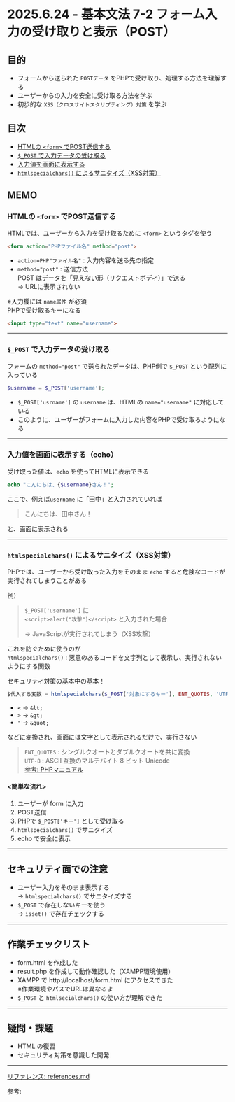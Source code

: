 # 2025.6.24 - 基本文法 7-2 フォーム入力の受け取りと表示（POST）

## 目的

- フォームから送られた `POSTデータ` をPHPで受け取り、処理する方法を理解する
- ユーザーからの入力を安全に受け取る方法を学ぶ
- 初歩的な `XSS（クロスサイトスクリプティング）対策` を学ぶ

## 目次

- [HTMLの `<form>` でPOST送信する](#1)
- [`$_POST` で入力データの受け取る](#2)
- [入力値を画面に表示する](#3)
- [`htmlspecialchars()` によるサニタイズ（XSS対策）](#4)

## MEMO

<a id="1"></a>

### HTMLの `<form>` でPOST送信する

HTMLでは、ユーザーから入力を受け取るために `<form>` というタグを使う  
```html
<form action="PHPファイル名" method="post">
```

- `action=PHP"ファイル名"` : 入力内容を送る先の指定
- `method="post"` : 送信方法  
    POST はデータを「見えない形（リクエストボディ）」で送る  
    → URLに表示されない  

※入力欄には `name属性` が必須  
    PHPで受け取るキーになる
```html
<input type="text" name="username">
```

---
<a id="2"></a>

### `$_POST` で入力データの受け取る

フォームの `method="post"` で送られたデータは、PHP側で `$_POST` という配列に入っている  
```php
$username = $_POST['username'];
```

- `$_POST['usrname']` の `username` は、HTMLの `name="username"` に対応している
- このように、ユーザーがフォームに入力した内容をPHPで受け取るようになる


---
<a id="3"></a>

### 入力値を画面に表示する（echo）

受け取った値は、`echo` を使ってHTMLに表示できる  
```php
echo "こんにちは、{$username}さん！";
```
ここで、例えば`username` に「田中」と入力されていれば  
>こんにちは、田中さん！  

と、画面に表示される

---
<a id="4"></a>

### `htmlspecialchars()` によるサニタイズ（XSS対策）

PHPでは、ユーザーから受け取った入力をそのまま `echo` すると危険なコードが実行されてしまうことがある  

例）
>`$_POST['username']` に  
`<script>alert("攻撃")</script>` と入力された場合  
>
>→ JavaScriptが実行されてしまう（XSS攻撃）

これを防ぐために使うのが  
`htmlspecialchars()` : 悪意のあるコードを文字列として表示し、実行されないようにする関数  

セキュリティ対策の基本中の基本！

```php
$代入する変数 = htmlspecialchars($_POST['対象にするキー'], ENT_QUOTES, 'UTF-8');
```
- `<` → `&lt;`
- `>` → `&gt;`
- `"` → `&quot;`  

などに変換され、画面には文字として表示されるだけで、実行さない  

>`ENT_QUOTES` : シングルクオートとダブルクオートを共に変換  
`UTF-8`      : ASCII 互換のマルチバイト 8 ビット Unicode  
>[参考: PHPマニュアル](https://www.php.net/manual/ja/function.htmlspecialchars.php)

#### <簡単な流れ>

1. ユーザーが form に入力
2. POST送信
3. PHPで `$_POST['キー']` として受け取る
4. `htmlspecialchars()` でサニタイズ
5. echo で安全に表示

---

## セキュリティ面での注意

- ユーザー入力をそのまま表示する  
    → `htmlspecialchars()` でサニタイズする
- `$_POST` で存在しないキーを使う  
    → `isset()` で存在チェックする

---
## 作業チェックリスト

- form.html を作成した
- result.php を作成して動作確認した（XAMPP環境使用）
- XAMPP で http://localhost/form.html にアクセスできた  
    ※作業環境やパスでURLは異なるよ
- `$_POST` と `htmlsecialchars()` の使い方が理解できた

---
## 疑問・課題

- HTML の復習
- セキュリティ対策を意識した開発

---

[リファレンス: references.md](references.md)

参考: []()
